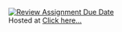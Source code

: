 [![Review Assignment Due Date](https://classroom.github.com/assets/deadline-readme-button-22041afd0340ce965d47ae6ef1cefeee28c7c493a6346c4f15d667ab976d596c.svg)](https://classroom.github.com/a/n6Rbr9Og)
<br>
Hosted at [Click here...](https://44-563-webapps-f24.github.io/44563-webapps-f24-assignment5-pages-Subhani6697/desserts.html)
